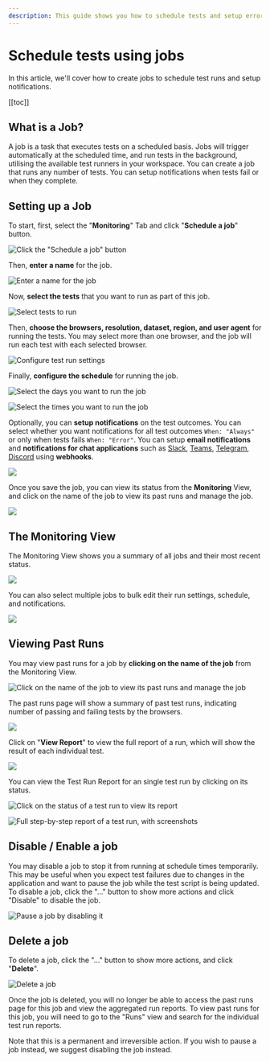 ```yaml
---
description: This guide shows you how to schedule tests and setup error notifications using Jobs.
---
```


# Schedule tests using jobs

In this article, we'll cover how to create jobs to schedule test runs and setup notifications.

[[toc]]

## What is a Job?

A job is a task that executes tests on a scheduled basis. Jobs will trigger automatically at the scheduled time, and run tests in the background, utilising the available test runners in your workspace. You can create a job that runs any number of tests. You can setup notifications when tests fail or when they complete.

## Setting up a Job

To start, first, select the "**Monitoring**" Tab and click "**Schedule a job**" button.

![Click the "Schedule a job" button](/static/img/job-notifications/Schedule_Button_At_Monitoring.png)

Then, **enter a name** for the job.

![Enter a name for the job](/static/img/job-notifications/jobs-enter-name.png)

Now, **select the tests** that you want to run as part of this job. 

![Select tests to run](/static/img/job-notifications/jobs-select-test.png)

Then, **choose the browsers, resolution, dataset, region, and user agent** for running the tests. You may select more than one browser, and the job will run each test with each selected browser.

![Configure test run settings](/static/img/job-notifications/Job_Configuration.png)

Finally, **configure the schedule** for running the job. 

![Select the days you want to run the job](/static/img/job-notifications/Job_Schedule.png)

![Select the times you want to run the job](/static/img/job-notifications/jobs-schedule-time.png)

Optionally, you can **setup notifications** on the test outcomes. You can select whether you want notifications for all test outcomes `When: "Always"` or only when tests fails `When: "Error"`. You can setup **email notifications** and **notifications for chat applications** such as [Slack](./set-up-slack-notifications.md), [Teams](./set-up-microsoft-teams-notifications.md), [Telegram](./set-up-telegram-notifications.md), [Discord](./set-up-discord-notifications.md) using **webhooks**.

![](/static/img/job-notifications/Job_Email_Notification.png)

Once you save the job, you can view its status from the **Monitoring** View, and click on the name of the job to view its past runs and manage the job.

![](/static/img/job-notifications/jobs-monitoring-page-highlight-job.png)

## The Monitoring View

The Monitoring View shows you a summary of all jobs and their most recent status. 

![](/static/img/job-notifications/jobs-monitoring-page-overview.png)

You can also select multiple jobs to bulk edit their run settings, schedule, and notifications.

![](/static/img/job-notifications/jobs-bulk-edit.png)

## Viewing Past Runs

You may view past runs for a job by **clicking on the name of the job** from the Monitoring View. 

![Click on the name of the job to view its past runs and manage the job](/static/img/job-notifications/jobs-click-job-name.png)

The past runs page will show a summary of past test runs, indicating number of passing and failing tests by the browsers.

![](/static/img/job-notifications/jobs-past-runs-page-for-suite-of-tests.png)

Click on "**View Report**" to view the full report of a run, which will show the result of each individual test.

![](/static/img/job-notifications/jobs-run-report-for-suite-of-test.png)

You can view the Test Run Report for an single test run by clicking on its status.

![Click on the status of a test run to view its report](/static/img/job-notifications/jobs__test-suite-run-report__click-to-view-report.png)

![Full step-by-step report of a test run, with screenshots](/static/img/job-notifications/jobs__single-test-run-report.png)


## Disable / Enable a job

You may disable a job to stop it from running at schedule times temporarily. This may be useful when you expect test failures due to changes in the application and want to pause the job while the test script is being updated. To disable a job, click the "..." button to show more actions and click "Disable" to disable the job.

![Pause a job by disabling it](/static/img/job-notifications/Job_Disable_Button.png)

## Delete a job

To delete a job, click the "..." button to show more actions, and click "**Delete**". 

![Delete a job](/static/img/job-notifications/Job_Delete_Button.png)

Once the job is deleted, you will no longer be able to access the past runs page for this job and view the aggregated run reports. To view past runs for this job, you will need to go to the "Runs" view and search for the individual test run reports.

Note that this is a permanent and irreversible action. If you wish to pause a job instead, we suggest disabling the job instead. 